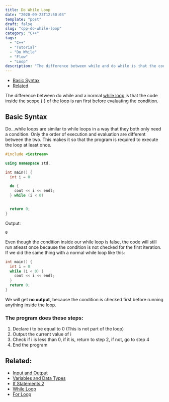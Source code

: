 ```yaml
---
title: Do While Loop 
date: "2020-09-23T12:50:03"
template: "post"
draft: false 
slug: "cpp-do-while-loop"
category: "C++"
tags:
  - "C++"
  - "Tutorial"
  - "Do While"
  - "Flow"
  - "Loop"
description: "The difference between while and do while is that the code inside the scope { } of the loop is ran first before evaluating the condition."
---
```


- [Basic Syntax](#basic-syntax)
- [Related](#related)

The difference between do while and a normal [while loop](/posts/cpp-while-loop) is that the code inside the scope { } of the loop is ran first before evaluating the condition.

## Basic Syntax

Do...while loops are similar to while loops in a way that they both only need a condition. Only the order of execution and evaluation are different between the two. This makes it so that the program is required to execute the loop at least once.

```cpp
#include <iostream>

using namespace std;

int main() {
  int i = 0

  do {
    cout << i << endl;
  } while (i < 0)


  return 0;
}
```

Output:

```
0
```

Even though the condition inside our while loop is false, the code will still run atleast once because the condition is not checked for the first iteration. If we did the same thing with a normal while loop like this:

```cpp
int main() {
  int i = 0
  while (i < 0) {
    cout << i << endl;
  }
  return 0;
}
```

We will get **no output**, because the condition is checked first before running anything inside the loop.

### The program does these steps:

1. Declare i to be equal to 0 (This is not part of the loop)
2. Output the current value of i
3. Check if i is less than 0, if it is, return to step 2, if not, go to step 4
4. End the program

## Related:

- [Input and Output](/posts/cpp-input-output)
- [Variables and Data Types](/posts/cpp-variables)
- [If Statements 2](/posts/cpp-if-statements-advanced)
- [While Loop](/posts/cpp-while-loop)
- [For Loop](/posts/cpp-for-loop)